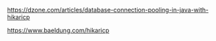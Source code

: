 https://dzone.com/articles/database-connection-pooling-in-java-with-hikaricp

https://www.baeldung.com/hikaricp